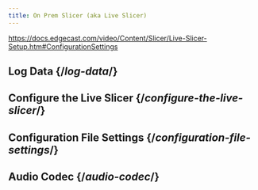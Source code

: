 ```yaml
---
title: On Prem Slicer (aka Live Slicer)
---
```

https://docs.edgecast.com/video/Content/Slicer/Live-Slicer-Setup.htm#ConfigurationSettings

## Log Data  {/*log-data*/}

## Configure the Live Slicer  {/*configure-the-live-slicer*/}

## Configuration File Settings  {/*configuration-file-settings*/}

## Audio Codec  {/*audio-codec*/}
